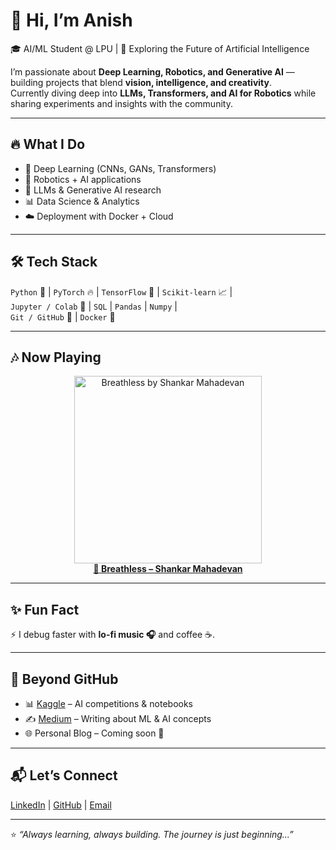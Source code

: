 # 👋 Hi, I’m Anish  

🎓 AI/ML Student @ LPU | 🚀 Exploring the Future of Artificial Intelligence  

I’m passionate about **Deep Learning, Robotics, and Generative AI** — building projects that blend **vision, intelligence, and creativity**.  
Currently diving deep into **LLMs, Transformers, and AI for Robotics** while sharing experiments and insights with the community.  

---

## 🔥 What I Do  
- 🤖 Deep Learning (CNNs, GANs, Transformers)  
- 🦾 Robotics + AI applications  
- 🧠 LLMs & Generative AI research  
- 📊 Data Science & Analytics  
- ☁️ Deployment with Docker + Cloud  

---

## 🛠️ Tech Stack  
`Python` 🐍 | `PyTorch` 🔥 | `TensorFlow` 🧠 | `Scikit-learn` 📈 |  
`Jupyter / Colab` 📓 | `SQL` | `Pandas` | `Numpy` |  
`Git / GitHub` 🐙 | `Docker` 🐳  

---

## 🎶 Now Playing  
<p align="center">
  <a href="https://open.spotify.com/track/3CDaHBWiEN0zImuRaQOm08" target="_blank" rel="noopener noreferrer">
    <img src="https://image-cdn-ak.spotifycdn.com/image/ab67616d00001e0284b507505e3be3ac47e0f79c" alt="Breathless by Shankar Mahadevan" width="300" />
    <br />
    <strong>🎵 Breathless – Shankar Mahadevan</strong>
  </a>
</p>


 

---

## ✨ Fun Fact  
⚡ I debug faster with **lo-fi music 🎧** and coffee ☕.  

---

## 📂 Beyond GitHub  
- 📊 [Kaggle](https://www.kaggle.com/) – AI competitions & notebooks  
- ✍️ [Medium](https://medium.com/) – Writing about ML & AI concepts  
- 🌐 Personal Blog – Coming soon 🚀  

---

  
## 📬 Let’s Connect  
[LinkedIn](https://www.linkedin.com/in/anishkumar-ai) | [GitHub](https://github.com/anishk-neuroforge) | [Email](mailto:anishkumardev4@gmail.com)


---
⭐️ *“Always learning, always building. The journey is just beginning...”*  
